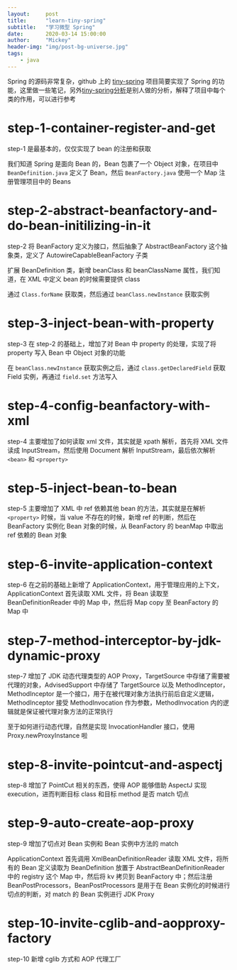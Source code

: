 ```yaml
---
layout:     post
title:      "learn-tiny-spring"
subtitle:   "学习微型 Spring"
date:       2020-03-14 15:00:00
author:     "Mickey"
header-img: "img/post-bg-universe.jpg"
tags:
    - java
---
```


Spring 的源码非常复杂，github 上的 [tiny-spring](https://github.com/code4craft/tiny-spring/) 项目简要实现了 Spring 的功能，这里做一些笔记，另外[tiny-spring分析](https://www.zybuluo.com/dugu9sword/note/382745)是别人做的分析，解释了项目中每个类的作用，可以进行参考

# step-1-container-register-and-get

step-1 是最基本的，仅仅实现了 bean 的注册和获取

我们知道 Spring 是面向 Bean 的，Bean 包裹了一个 Object 对象，在项目中 `BeanDefinition.java` 定义了 Bean，然后 `BeanFactory.java` 使用一个 Map 注册管理项目中的 Beans

# step-2-abstract-beanfactory-and-do-bean-initilizing-in-it

step-2 将 BeanFactory 定义为接口，然后抽象了 AbstractBeanFactory 这个抽象类，定义了 AutowireCapableBeanFactory 子类

扩展 BeanDefinition 类，新增 beanClass 和 beanClassName 属性，我们知道，在 XML 中定义 bean 的时候需要提供 class

通过 `Class.forName` 获取类，然后通过 `beanClass.newInstance` 获取实例

# step-3-inject-bean-with-property

step-3 在 step-2 的基础上，增加了对 Bean 中 property 的处理，实现了将 property 写入 Bean 中 Object 对象的功能

在 `beanClass.newInstance` 获取实例之后，通过 `class.getDeclaredField` 获取 Field 实例，再通过 `field.set` 方法写入

# step-4-config-beanfactory-with-xml

step-4 主要增加了如何读取 xml 文件，其实就是 xpath 解析，首先将 XML 文件读成 InputStream，然后使用 Document 解析 InputStream，最后依次解析 `<bean>` 和 `<property>`

# step-5-inject-bean-to-bean

step-5 主要增加了 XML 中 ref 依赖其他 bean 的方法，其实就是在解析 `<property>` 时候，当 value 不存在的时候，新增 ref 的判断，然后在 BeanFactory 实例化 Bean 对象的时候，从 BeanFactory 的 beanMap 中取出 ref 依赖的 Bean 对象

# step-6-invite-application-context

step-6 在之前的基础上新增了 ApplicationContext，用于管理应用的上下文，ApplicationContext 首先读取 XML 文件，将 Bean 读取至 BeanDefinitionReader 中的 Map 中，然后将 Map copy 至 BeanFactory 的 Map 中

# step-7-method-interceptor-by-jdk-dynamic-proxy

step-7 增加了 JDK 动态代理类型的 AOP Proxy，TargetSource 中存储了需要被代理的对象，AdvisedSupport 中存储了 TargetSource 以及 MethodInceptor，MethodInceptor 是一个接口，用于在被代理对象方法执行前后自定义逻辑，MethodInceptor 接受 MethodInvocation 作为参数，MethodInvocation 内的逻辑就是保证被代理对象方法的正常执行

至于如何进行动态代理，自然是实现 InvocationHandler 接口，使用 Proxy.newProxyInstance 啦

# step-8-invite-pointcut-and-aspectj

step-8 增加了 PointCut 相关的东西，使得 AOP 能够借助 AspectJ 实现 execution，进而判断目标 class 和目标 method 是否 match 切点

# step-9-auto-create-aop-proxy

step-9 增加了切点对 Bean 实例和 Bean 实例中方法的 match

ApplicationContext 首先调用 XmlBeanDefinitionReader 读取 XML 文件，将所有的 Bean 定义读取为 BeanDefinition 放置于 AbstractBeanDefinitionReader 中的 registry 这个 Map 中，然后将 kv 拷贝到 BeanFactory 中；然后注册 BeanPostProcessors，BeanPostProcessors 是用于在 Bean 实例化的时候进行切点的判断，对 match 的 Bean 实例进行 JDK Proxy

# step-10-invite-cglib-and-aopproxy-factory

step-10 新增 cglib 方式和 AOP 代理工厂

